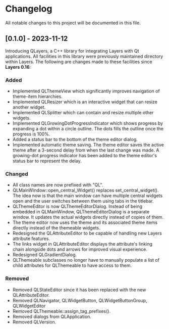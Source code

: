 # Changelog

All notable changes to this project will be documented in this file.

## [0.1.0] - 2023-11-12

Introducing QLayers, a C++ library for integrating Layers with Qt applications. All facilities in this library were previously maintained directory within Layers. The following are changes made to these facilities since **Layers 0.16**:

### Added

- Implemented QLThemeView which significantly improves navigation of theme-item hierarchies.
- Implemented QLResizer which is an interactive widget that can resize another widget.
- Implemented QLSplitter which can contain and resize multiple other widgets.
- Implemented QLGrowingDotProgressIndicator which shows progress by expanding a dot within a circle outline. The dots fills the outline once the progress is 100%.
- Added a status bar to the bottom of the theme editor dialog.
- Implemented automatic theme saving. The theme editor saves the active theme after a 3-second delay from when the last change was made. A growing-dot progress indicator has been added to the theme editor's status bar to represent the delay.

### Changed

- All class names are now prefixed with "QL".
- QLMainWindow::open_central_Widget() replaces set_central_widget(). The idea now is that the main window can have multiple central widgets open and the user switches between them using tabs in the titlebar.
- QLThemeEditor is now QLThemeEditorDialog. Instead of being embedded in QLMainWindow, QLThemeEditorDialog is a separate window. It updates the actual widgets directly instead of copies of them.
- The theme editor now uses the theme and its associated theme items directly instead of the themeable widgets.
- Redesigned the QLAttributeEditor to be capable of handling new Layers attribute features.
- The links widget in QLAttributeEditor displays the attribute's linking chain alongside dots and arrows for improved visual experience.
- Redesigned QLGradientDialog.
- QLThemeable subclasses no longer have to manually populate a list of child attributes for QLThemeable to have access to them.

### Removed

- Removed QLStateEditor since it has been replaced with the new QLAttributeEditor.
- Removed QLNavigator, QLWidgetButton, QLWidgetButtonGroup, QLWidgetEditor
- Removed QLThemeable::assign_tag_prefixes().
- Removed dialogs from QLApplication.
- Removed QLVersion.